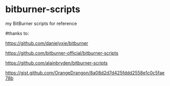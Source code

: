 # bitburner-scripts
my BitBurner scripts for reference

#thanks to:<P>
https://github.com/danielyxie/bitburner <P> 
https://github.com/bitburner-official/bitburner-scripts <P>
https://github.com/alainbryden/bitburner-scripts <P>
https://gist.github.com/OrangeDrangon/8a08d2d7d425fddd2558e1c0c5fae78b <P>
